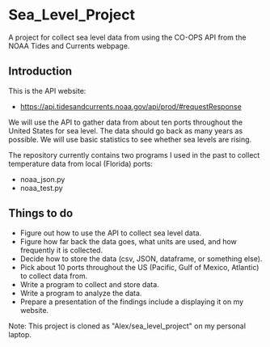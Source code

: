 # Sea_Level_Project
A project for collect sea level data from using the CO-OPS API from the NOAA Tides and Currents webpage.

## Introduction
This is the API website:
- https://api.tidesandcurrents.noaa.gov/api/prod/#requestResponse

We will use the API to gather data from about ten ports throughout the United States for sea level.
The data should go back as many years as possible.   We will use basic statistics to see whether
sea levels are rising.

The repository currently contains two programs I used in the past to collect temperature data from local (Florida) ports:
- noaa_json.py
- noaa_test.py

## Things to do
- Figure out how to use the API to collect sea level data.
- Figure how far back the data goes, what units are used, and how frequently it is collected.
- Decide how to store the data (csv, JSON, dataframe, or something else).
- Pick about 10 ports throughout the US (Pacific, Gulf of Mexico, Atlantic) to collect data from.
- Write a program to collect and store data.
- Write a program to analyze the data.
- Prepare a presentation of the findings include a displaying it on my website.

Note:  This project is cloned as "Alex/sea_level_project" on my personal laptop.

